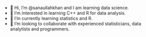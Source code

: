 - 👋 Hi, I’m @sanaullahkhan and I am learning data science.
- 👀 I’m interested in learning C++ and R for data analysis.
- 🌱 I’m currently learning statistics and R. 
- 💞️ I’m looking to collaborate with experienced statisticians, data analytists and programmers.

<!---
sanaullah525/sanaullah525 is a ✨ special ✨ repository because its `README.md` (this file) appears on your GitHub profile.
You can click the Preview link to take a look at your changes.
--->
